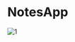 # NotesApp
![1](https://github.com/abouzarijaz89/NotesApp/assets/126200219/28ca1b79-6971-42a5-9010-58524b767ce2)
